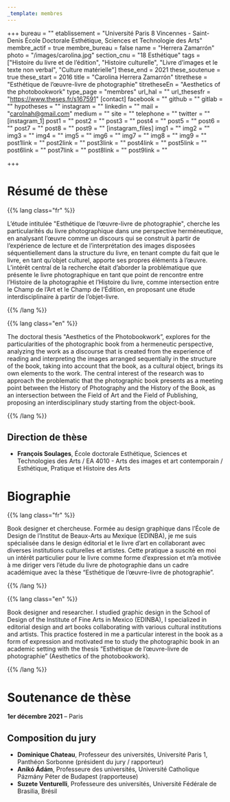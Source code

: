 ```yaml
---
_template: membres
---
```


+++
bureau = ""
etablissement = "Université Paris 8 Vincennes - Saint-Denis      École Doctorale Esthétique, Sciences et Technologie des Arts"
membre_actif = true
membre_bureau = false
name = "Herrera Zamarrón"
photo = "/images/carolina.jpg"
section_cnu = "18 Esthétique"
tags = ["Histoire du livre et de l’édition", "Histoire culturelle", "Livre d’images et le texte non verbal", "Culture matérielle"]
these_end = 2021
these_soutenue = true
these_start = 2016
title = "Carolina Herrera Zamarrón"
titrethese = "Esthétique de l’œuvre-livre de photographie"
titretheseEn = "Aesthetics of the photobookwork"
type_page = "membres"
url_hal = ""
url_thesesfr = "https://www.theses.fr/s167591"
[contact]
facebook = ""
github = ""
gitlab = ""
hypotheses = ""
instagram = ""
linkedin = ""
mail = "carolnah@gmail.com"
medium = ""
site = ""
telephone = ""
twitter = ""
[instagram_1]
post1 = ""
post2 = ""
post3 = ""
post4 = ""
post5 = ""
post6 = ""
post7 = ""
post8 = ""
post9 = ""
[instagram_files]
img1 = ""
img2 = ""
img3 = ""
img4 = ""
img5 = ""
img6 = ""
img7 = ""
img8 = ""
img9 = ""
post1link = ""
post2link = ""
post3link = ""
post4link = ""
post5link = ""
post6link = ""
post7link = ""
post8link = ""
post9link = ""

+++

<!-- Supprimer les parties non remplies (supprimer les blocks de lang s'il n'y a pas deux langues). Tu es libre d'ajouter ce que tu veux à cette partie -->

# Résumé de thèse

{{% lang class="fr" %}}

L’étude intitulée "Esthétique de l’œuvre-livre de photographie", cherche les particularités du livre photographique dans une perspective herméneutique, en analysant l’œuvre comme un discours qui se construit à partir de l’expérience de lecture et de l’interprétation des images disposées séquentiellement dans la structure du livre, en tenant compte du fait que le livre, en tant qu’objet culturel, apporte ses propres éléments à l’œuvre. L’intérêt central de la recherche était d’aborder la problématique que présente le livre photographique en tant que point de rencontre entre l’Histoire de la photographie et l’Histoire du livre, comme intersection entre le Champ de l’Art et le Champ de l’Édition, en proposant une étude interdisciplinaire à partir de l’objet-livre.

{{% /lang %}}

{{% lang class="en" %}}

The doctoral thesis "Aesthetics of the Photobookwork”, explores for the particularities of the photographic book from a hermeneutic perspective, analyzing the work as a discourse that is created from the experience of reading and interpreting the images arranged sequentially in the structure of the book, taking into account that the book, as a cultural object, brings its own elements to the work. The central interest of the research was to approach the problematic that the photographic book presents as a meeting point between the History of Photography and the History of the Book, as an intersection between the Field of Art and the Field of Publishing, proposing an interdisciplinary study starting from the object-book.

{{% /lang %}}

## Direction de thèse

* **François Soulages**, École doctorale Esthétique, Sciences et Technologies des Arts / EA 4010 - Arts des images et art contemporain / Esthétique, Pratique et Histoire des Arts

# Biographie

{{% lang class="fr" %}}

Book designer et chercheuse. Formée au design graphique dans l’École de Design de l’Institut de Beaux-Arts au Mexique (EDINBA), je me suis spécialisée dans le design éditorial et le livre d’art en collaborant avec diverses institutions culturelles et artistes. Cette pratique a suscité en moi un intérêt particulier pour le livre comme forme d’expression et m’a motivée à me diriger vers l’étude du livre de photographie dans un cadre académique avec la thèse “Esthétique de l’œuvre-livre de photographie”.

{{% /lang %}}

{{% lang class="en" %}}

Book designer and researcher. I studied graphic design in the School of Design of the Institute of Fine Arts in Mexico (EDINBA), I specialized in editorial design and art books collaborating with various cultural institutions and artists. This practice fostered in me a particular interest in the book as a form of expression and motivated me to study the photographic book in an academic setting with the thesis “Esthétique de l’œuvre-livre de photographie” (Aesthetics of the photobookwork).

{{% /lang %}}

# Soutenance de thèse

**1er décembre 2021** – Paris

## Composition du jury

* **Dominique Chateau**, Professeur des universités, Université Paris 1, Panthéon Sorbonne (président du jury / rapporteur)
* **Anikó Ádám**, Professeure des universités, Université Catholique Pázmány Péter de Budapest (rapporteuse)
* **Suzete Venturelli**, Professeure des universités, Université Fédérale de Brasilia, Brésil

